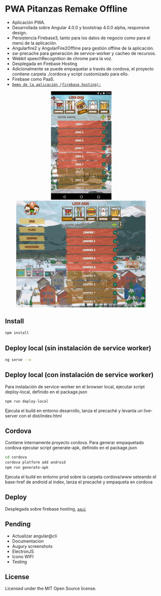 # PWA Pitanzas Remake Offline
- Aplicación PWA. 
- Desarrollada sobre Angular 4.0.0 y bootstrap 4.0.0 alpha, responsive design. 
- Persistencia Firebase3, tanto para los datos de negocio como para el menú de la aplicación.
- Angularfire2 y AngularFire2Offline para gestión offline de la aplicación. 
- sw-precache para generación de service-worker y cacheo de recursos. 
- Webkit speechRecognition de chrome para la voz.
- Desplegada en Firebase Hosting
- Adicionalmente se puede empaquetar a través de cordova, el proyecto contiene carpeta ./cordova y script customizado para ello.  
- Firebase como PaaS.
- [`Demo de la aplicación (firebase hosting):`](https://pitanzas-public.firebaseapp.com/)


<p align="center">
  <span><img src="/screenshots/mobile.gif" width="200px"/></span>
   <span><img src="/screenshots/browser.gif" width="430px"/></span>
</p>

## Install

```bash
npm install
```

## Deploy local (sin instalación de service worker)

```bash
ng serve --o
```
## Deploy local (con instalación de service worker)
Para instalación de service-worker en el browser local, ejecutar script deploy-local, definido en el package.json 
```bash
npm run deploy-local
```
Ejecuta el build en entorno desarrollo, lanza el precaché y levanta un live-server con el dist/index.html

## Cordova
Contiene internamente proyecto cordova. Para generar empaquetado cordova ejecutar script generate-apk, definido en el package.json
```bash
cd cordova
cordova platform add android
npm run generate-apk
```

Ejecuta el build en entorno prod sobre la carpeta cordova/www seteando el base-href de android al index, lanza el precaché y empaqueta en cordova

## Deploy
Desplegada sobre firebase hosting, [`aquí`](https://pitanzas-public.firebaseapp.com/)

## Pending
- Actualizar angular@cli
- Documentacion
- Augury screenshots
- ElectronJS
- Icono WIFI
- Testing

## License
Licensed under the MIT Open Source license.
